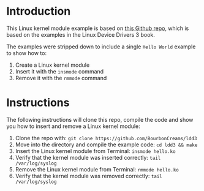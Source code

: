 # Introduction

This Linux kernel module example is based on [this Github repo](https://github.com/martinezjavier/ldd3), which is based on the examples in the Linux Device Drivers 3 book.

The examples were stripped down to include a single `Hello World` example to show how to:
1. Create a Linux kernel module
2. Insert it with the `insmode` command
3. Remove it with the `rmmode` command

# Instructions
The following instructions will clone this repo, compile the code and show you how to insert and remove a Linux kernel module:

1. Clone the repo with: `git clone https://github.com/BourbonCreams/ldd3`
2. Move into the directory and compile the example code: `cd ldd3 && make`
3. Insert the Linux kernel module from Terminal: `insmode hello.ko`
4. Verify that the kernel module was inserted correctly: `tail /var/log/syslog`
5. Remove the Linux kernel module from Terminal: `rmmode hello.ko`
6. Verify that the kernel module was removed correctly: `tail /var/log/syslog`
